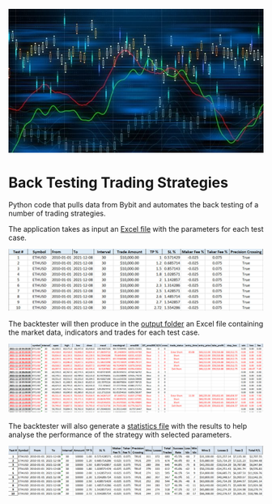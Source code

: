 ![Image](images/trading.jpg "")

# Back Testing Trading Strategies
Python code that pulls data from Bybit and automates the back testing of a number of trading strategies.

The application takes as input an [Excel file](TestCases.xlsx) with the parameters for each test case. 

![Image](images/TestCasesFile.jpg "") 

The backtester will then produce in the [output folder](BackTestingResults) an Excel file containing the market data, indicators and trades for each test case. 

![Image](images/TradesFile.jpg "") 

The backtester will also generate a [statistics file](BackTestingResults/Statistics.xlsx) with the results to help analyse the performance of the strategy with selected parameters. 

![Image](images/StatisticsFile.jpg "") 


